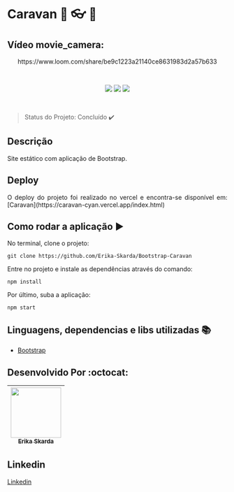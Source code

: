 
# Caravan 🧳 👓 🧣

## Vídeo movie_camera:	

<p align="center">
https://www.loom.com/share/be9c1223a21140ce8631983d2a57b633
</p> 
</br>
<p align="center">
    <img src="https://img.shields.io/static/v1?label=html&message=framework&color=red&style=for-the-badge&logo=HTML" />
    <img src="https://img.shields.io/static/v1?label=Javascript&message=framework&color=yellow&style=for-the-badge&logo=JAVASCRIPT" />
    <img src="https://img.shields.io/static/v1?label=bootstrap&message=library&color=purple&style=for-the-badge&logo=BOOTSTRAP"/>
</p>   
</br>

> Status do Projeto: Concluído :heavy_check_mark:  

## Descrição

Site estático com aplicação de Bootstrap.

## Deploy

<p align="justify">
  O deploy do projeto foi realizado no vercel e encontra-se disponível em: [Caravan](https://caravan-cyan.vercel.app/index.html)
</p>

## Como rodar a aplicação :arrow_forward:

No terminal, clone o projeto: 

```
git clone https://github.com/Erika-Skarda/Bootstrap-Caravan
```
Entre no projeto e instale as dependências através do comando:
```
npm install
```
Por último, suba a aplicação: 
```
npm start
```

## Linguagens, dependencias e libs utilizadas :books:

- [Bootstrap](https://getbootstrap.com/docs/5.0/getting-started/download/)

## Desenvolvido Por :octocat:

| [<img src="https://avatars1.githubusercontent.com/u/60902843?s=400&u=fca9219fa3416ab4b849077b9248f71d44133283&v=4" width=115><br><sub>Erika Skarda</sub>](https://www.linkedin.com/in/erika-skarda/) | 
| :---: |


## Linkedin

[Linkedin](https://www.linkedin.com/in/erika-skarda) 
